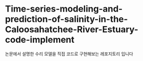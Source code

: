 # Time-series-modeling-and-prediction-of-salinity-in-the-Caloosahatchee-River-Estuary-code-implement
논문에서 설명한 수리 모델을 직접 코드로 구현해보는 레포지토리 입니다
